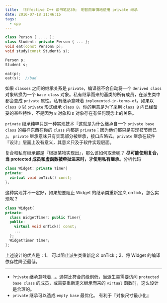 ```yaml
---
title: 『Effective C++ 读书笔记39』 明智而审慎地使用 private 继承
date: 2016-07-18 11:46:15
tags:
  - cpp
---
```


```cpp
class Person { .... };
class Student: private Person { ... };
void eat(const Person& p);
void study(const Student& s);

Person p;
Student s;

eat(p);
eat(s);  //bad
```
如果 `classes` 之间的继承关系是 `private`，编译器不会自动将一个 `derived class` 对象转换为一个 `base class` 对象。私有继承而来的基类的所有成员，在派生类中都会变成 `private` 属性。私有继承意味着 `implemented-in-terms-of`。如果以 `class D` 以 `private` 形式继承 `class B`，你的用意是为了采用 `class B` 内已经备妥的某些特性，不是因为 `B` 对象和 `D` 对象存在有任何观念上的关系。

`private` 继承纯粹只是一种实现技术『这就是为什么继承自一个 `private base class` 的每样东西在你的 `class` 内都是 `private`；因为他们都只是实现枝节而已 』。 `private` 继承意味只有实现部分被继承，接口应略去。`private` 继承在软件『设计』层面上没有意义，其意义只及于软件实现层面。

复合和私有继承都是『根据某物实现出』，那么该如何取舍呢？ **尽可能使用复合，当 protected 成员和虚函数被牵扯进来时，才使用私有继承**。分析代码
```cpp
class Widget: private Timer{
private:
  virtual void onTick() const;
};
```
这种实现并不一定好，如果想要阻止 Widget 的继承类重新定义 onTick，怎么实现呢？

```cpp
class Widget{
private:
  class WidgetTimer: public Timer{
  public:
    virtual void onTick() const;
    ...
  };
  WidgetTimer timer;
};
```
上述设计的优点是：1、 可以阻止派生类重新定义 onTick；2、将 Widget 的编译依存性降至最低。

---

- `Private` 继承意味着...。通常比符合的级别低，当派生类需要访问 `protected base class` 的成员，或需要重新定义继承而来的 `virtual` 函数时，这么设计是合理的。
- `private` 继承可以造成 `empty base` 最优化。 有利于『对象尺寸最小化』
